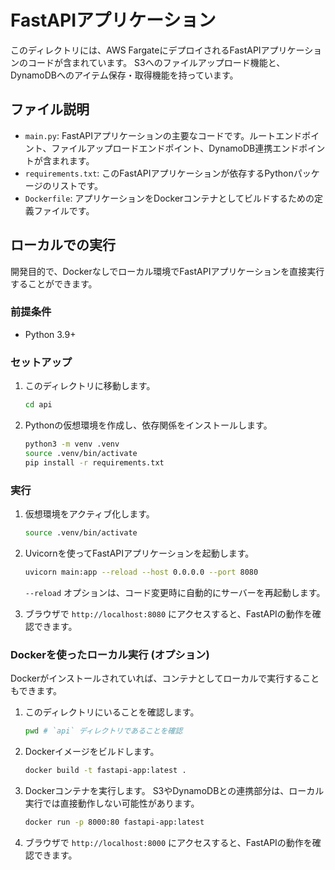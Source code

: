 # FastAPIアプリケーション

このディレクトリには、AWS FargateにデプロイされるFastAPIアプリケーションのコードが含まれています。
S3へのファイルアップロード機能と、DynamoDBへのアイテム保存・取得機能を持っています。

## ファイル説明

- `main.py`: FastAPIアプリケーションの主要なコードです。ルートエンドポイント、ファイルアップロードエンドポイント、DynamoDB連携エンドポイントが含まれます。
- `requirements.txt`: このFastAPIアプリケーションが依存するPythonパッケージのリストです。
- `Dockerfile`: アプリケーションをDockerコンテナとしてビルドするための定義ファイルです。

## ローカルでの実行

開発目的で、Dockerなしでローカル環境でFastAPIアプリケーションを直接実行することができます。

### 前提条件

- Python 3.9+

### セットアップ

1.  このディレクトリに移動します。
    ```bash
    cd api
    ```

2.  Pythonの仮想環境を作成し、依存関係をインストールします。
    ```bash
    python3 -m venv .venv
    source .venv/bin/activate
    pip install -r requirements.txt
    ```

### 実行

1.  仮想環境をアクティブ化します。
    ```bash
    source .venv/bin/activate
    ```

2.  Uvicornを使ってFastAPIアプリケーションを起動します。
    ```bash
    uvicorn main:app --reload --host 0.0.0.0 --port 8080
    ```
    `--reload` オプションは、コード変更時に自動的にサーバーを再起動します。

3.  ブラウザで `http://localhost:8080` にアクセスすると、FastAPIの動作を確認できます。

### Dockerを使ったローカル実行 (オプション)

Dockerがインストールされていれば、コンテナとしてローカルで実行することもできます。

1.  このディレクトリにいることを確認します。
    ```bash
    pwd # `api` ディレクトリであることを確認
    ```

2.  Dockerイメージをビルドします。
    ```bash
    docker build -t fastapi-app:latest .
    ```

3.  Dockerコンテナを実行します。
    S3やDynamoDBとの連携部分は、ローカル実行では直接動作しない可能性があります。
    ```bash
    docker run -p 8000:80 fastapi-app:latest
    ```

4.  ブラウザで `http://localhost:8000` にアクセスすると、FastAPIの動作を確認できます。